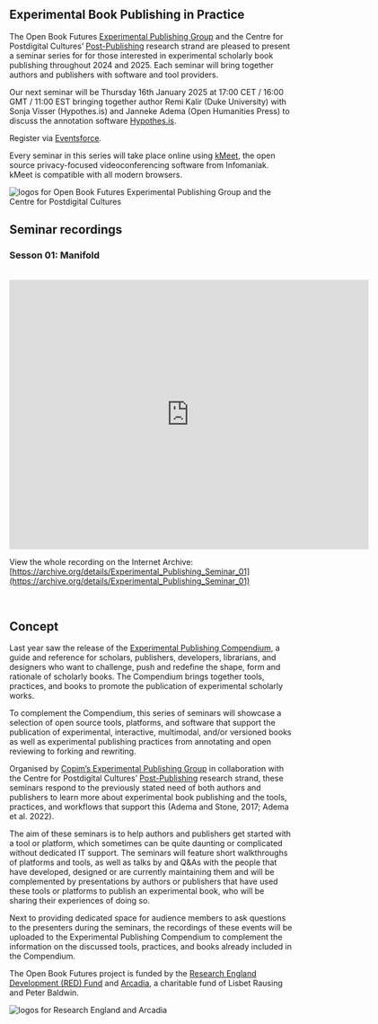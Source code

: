 ## Experimental Book Publishing in Practice

The Open Book Futures [Experimental Publishing Group](https://copim.pubpub.org/experimental-publishing-group) and the Centre for Postdigital Cultures’ [Post-Publishing](https://postpublishing.postdigitalcultures.org) research strand are pleased to present a seminar series for for those interested in experimental scholarly book publishing throughout 2024 and 2025. Each seminar will bring together authors and publishers with software and tool providers. 

Our next seminar will be Thursday 16th January 2025 at 17:00 CET / 16:00 GMT / 11:00 EST bringing together author Remi Kalir (Duke University) with Sonja Visser (Hypothes.is) and Janneke Adema (Open Humanities Press) to discuss the annotation software [Hypothes.is](https://compendium.copim.ac.uk/tools/27).

Register via [Eventsforce](https://www.eventsforce.net/cugroup/frontEnd/reg/registerNew.csp?ef_sel_menu=9304&eventID=2038).

Every seminar in this series will take place online using [kMeet](https://www.infomaniak.com/en/kmeet), the open source privacy-focused videoconferencing software from Infomaniak. kMeet is compatible with all modern browsers.


![logos for Open Book Futures Experimental Publishing Group and the Centre for Postdigital Cultures](/static/images/seminar_logos.png)

## Seminar recordings

### Sesson 01: Manifold

<br><iframe src="https://archive.org/embed/Experimental_Publishing_Seminar_01" width="640" height="480" frameborder="0" webkitallowfullscreen="true" mozallowfullscreen="true" allowfullscreen></iframe><br>

View the whole recording on the Internet Archive: [https://archive.org/details/Experimental_Publishing_Seminar_01](https://archive.org/details/Experimental_Publishing_Seminar_01)

<br>

## Concept

Last year saw the release of the [Experimental Publishing Compendium](https://compendium.copim.ac.uk/), a guide and reference for scholars, publishers, developers, librarians, and designers who want to challenge, push and redefine the shape, form and rationale of scholarly books. The Compendium brings together tools, practices, and books to promote the publication of experimental scholarly works. 

To complement the Compendium, this series of seminars will showcase a selection of open source tools, platforms, and software that support the publication of experimental, interactive, multimodal, and/or versioned books as well as experimental publishing practices from annotating and open reviewing to forking and rewriting. 

Organised by [Copim’s Experimental Publishing Group](https://copim.pubpub.org/experimental-publishing-group) in collaboration with the Centre for Postdigital Cultures’ [Post-Publishing](https://postpublishing.postdigitalcultures.org) research strand, these seminars respond to the previously stated need of both authors and publishers to learn more about experimental book publishing and the tools, practices, and workflows that support this (Adema and Stone, 2017; Adema et al. 2022).

The aim of these seminars is to help authors and publishers get started with a tool or platform, which sometimes can be quite daunting or complicated without dedicated IT support. The seminars will feature short walkthroughs of platforms and tools, as well as talks by and Q&As with the people that have developed, designed or are currently maintaining them and will be complemented by presentations by authors or publishers that have used these tools or platforms to publish an experimental book, who will be sharing their experiences of doing so. 

Next to providing dedicated space for audience members to ask questions to the presenters during the seminars, the recordings of these events will be uploaded to the Experimental Publishing Compendium to complement the information on the discussed tools, practices, and books already included in the Compendium.

The Open Book Futures project is funded by the [Research England Development (RED) Fund](https://re.ukri.org/funding/our-funds-overview/research-england-development-red-fund/) and [Arcadia](https://www.arcadiafund.org.uk/), a charitable fund of Lisbet Rausing and Peter Baldwin.

![logos for Research England and Arcadia](/static/images/funder_logos.png)